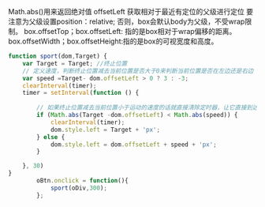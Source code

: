 

Math.abs()用来返回绝对值
offsetLeft 获取相对于最近有定位的父级进行定位
要注意为父级设置position：relative; 否则，box会默认body为父级，不受wrap限制。
box.offsetTop；box.offsetLeft: 指的是box相对于wrap偏移的距离。
box.offsetWidth；box.offsetHeight:指的是box的可视宽度和高度。
```js
function sport(dom,Target) {
    var Target = Target; //终止位置
    // 定义速度，判断终止位置减去当前位置是否大于0来判断当前位置是否在左边还是右边
    var speed =Target- dom.offsetLeft > 0 ? 3 : -3; 
    clearInterval(timer);
    timer = setInterval(function () {
        
        // 如果终止位置减去当前位置小于运动的速度的话就直接清除定时器，让它直接到达终止位置
        if (Math.abs(Target -dom.offsetLeft) < Math.abs(speed)) {
            clearInterval(timer);
            dom.style.left = Target + 'px';
        } else {
            dom.style.left = dom.offsetLeft + speed + 'px';
        }

    }, 30)
}
        oBtn.onclick = function(){
            sport(oDiv,300);
        };



```